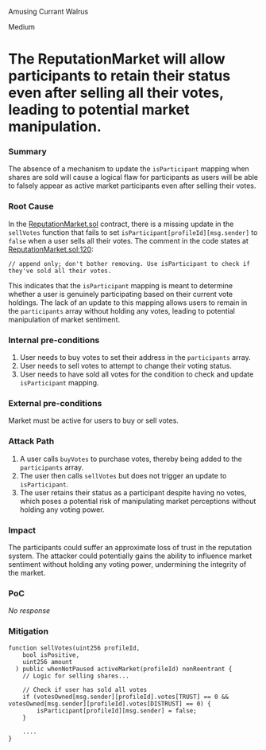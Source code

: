 Amusing Currant Walrus

Medium

# The ReputationMarket will allow participants to retain their status even after selling all their votes, leading to potential market manipulation.

### Summary

The absence of a mechanism to update the `isParticipant` mapping when shares are sold will cause a logical flaw for participants as users will be able to falsely appear as active market participants even after selling their votes.


### Root Cause

In the [ReputationMarket.sol](https://github.com/sherlock-audit/2024-11-ethos-network-ii/blob/main/ethos/packages/contracts/contracts/ReputationMarket.sol#L495) contract, there is a missing update in the `sellVotes` function that fails to set `isParticipant[profileId][msg.sender]` to `false` when a user sells all their votes. 
The comment in the code states at [ReputationMarket.sol:120](https://github.com/sherlock-audit/2024-11-ethos-network-ii/blob/main/ethos/packages/contracts/contracts/ReputationMarket.sol#L120):
```solidity
// append only; don't bother removing. Use isParticipant to check if they've sold all their votes.
```
This indicates that the `isParticipant` mapping is meant to determine whether a user is genuinely participating based on their current vote holdings. The lack of an update to this mapping allows users to remain in the `participants` array without holding any votes, leading to potential manipulation of market sentiment.



### Internal pre-conditions

1. User needs to buy votes to set their address in the `participants` array.
2. User needs to sell votes to attempt to change their voting status.
3. User needs to have sold all votes for the condition to check and update `isParticipant` mapping.

### External pre-conditions

Market must be active for users to buy or sell votes.

### Attack Path

1. A user calls `buyVotes` to purchase votes, thereby being added to the `participants` array.
2. The user then calls `sellVotes` but does not trigger an update to `isParticipant`.
3. The user retains their status as a participant despite having no votes, which poses a potential risk of manipulating market perceptions without holding any voting power.

### Impact

The participants could  suffer an approximate loss of trust in the reputation system. The attacker could potentially gains the ability to influence market sentiment without holding any voting power, undermining the integrity of the market.


### PoC

_No response_

### Mitigation

```solidity
function sellVotes(uint256 profileId,
    bool isPositive,
    uint256 amount
  ) public whenNotPaused activeMarket(profileId) nonReentrant {
    // Logic for selling shares...

    // Check if user has sold all votes
    if (votesOwned[msg.sender][profileId].votes[TRUST] == 0 && votesOwned[msg.sender][profileId].votes[DISTRUST] == 0) {
        isParticipant[profileId][msg.sender] = false;
    }
    
    ....
}
```